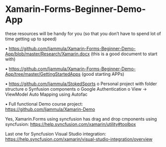 # Xamarin-Forms-Beginner-Demo-App

these resources will be handy for you (so that you don’t have to spend lot of time getting up to speed)

•	https://github.com/ljammula/Xamarin-Forms-Beginner-Demo-App/blob/master/Research/Xamarin.docx (this is a good document to start with)

•	https://github.com/ljammula/Xamarin-Forms-Beginner-Demo-App/tree/master/GettingStartedApps (good starting APPs)

•	https://github.com/ljammula/StokedSports 
    o	Personal project with folder structure
    o	Synfusion components
    o	Google Authentication
    o	View -> ViewModel Auto Mapping using Autofac
    
•	Full functional Demo course project: https://github.com/ljammula/Xamarin-Demo

Yes, Xamarin.Forms using syncfusion has drag and drop cmponents using syncfusion: https://help.syncfusion.com/xamarin/utility#toolbox

Last one for Syncfusion Visual Studio integration: https://help.syncfusion.com/xamarin/visual-studio-integration/overview
